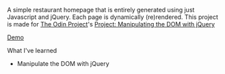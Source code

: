 A simple restaurant homepage that is entirely generated using just Javascript and jQuery. Each page is dynamically (re)rendered. This project is made for [The Odin Project](http://theodinproject.com)'s [Project: Manipulating the DOM with jQuery](http://www.theodinproject.com/javascript-and-jquery/manipulating-the-dom-with-jquery)

[Demo](https://htmlpreview.github.io/?https://github.com/laniywh/the-odin-project/blob/master/js/restaurant/index.html)

What I've learned
- Manipulate the DOM with jQuery



